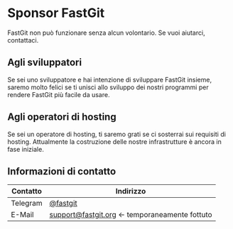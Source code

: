 # Sponsor FastGit

FastGit non può funzionare senza alcun volontario. Se vuoi aiutarci, contattaci.

## Agli sviluppatori

Se sei uno sviluppatore e hai intenzione di sviluppare FastGit insieme, saremo molto felici se ti unisci allo sviluppo dei nostri programmi per rendere FastGit più facile da usare.

## Agli operatori di hosting

Se sei un operatore di hosting, ti saremo grati se ci sosterrai sui requisiti di hosting. Attualmente la costruzione delle nostre infrastrutture è ancora in fase iniziale.

## Informazioni di contatto

Contatto | Indirizzo |
| ------- | ---- |
| Telegram | [@fastgit](https://t.me/fastgit) |
| E-Mail | [support@fastgit.org](mailto:support@fastgit.org) <- temporaneamente fottuto |
